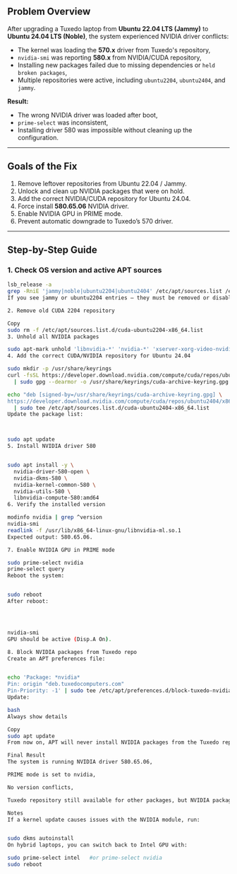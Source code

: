 ## Problem Overview

After upgrading a Tuxedo laptop from **Ubuntu 22.04 LTS (Jammy)** to **Ubuntu 24.04 LTS (Noble)**, the system experienced NVIDIA driver conflicts:

- The kernel was loading the **570.x** driver from Tuxedo's repository,
- `nvidia-smi` was reporting **580.x** from NVIDIA/CUDA repository,
- Installing new packages failed due to missing dependencies or `held broken packages`,
- Multiple repositories were active, including `ubuntu2204`, `ubuntu2404`, and `jammy`.

**Result:**
- The wrong NVIDIA driver was loaded after boot,
- `prime-select` was inconsistent,
- Installing driver 580 was impossible without cleaning up the configuration.

---

## Goals of the Fix

1. Remove leftover repositories from Ubuntu 22.04 / Jammy.
2. Unlock and clean up NVIDIA packages that were on hold.
3. Add the correct NVIDIA/CUDA repository for Ubuntu 24.04.
4. Force install **580.65.06** NVIDIA driver.
5. Enable NVIDIA GPU in PRIME mode.
6. Prevent automatic downgrade to Tuxedo’s 570 driver.

---

## Step-by-Step Guide

### 1. Check OS version and active APT sources

```bash
lsb_release -a
grep -RniE 'jammy|noble|ubuntu2204|ubuntu2404' /etc/apt/sources.list /etc/apt/sources.list.d/*.list
If you see jammy or ubuntu2204 entries — they must be removed or disabled.

2. Remove old CUDA 2204 repository

Copy
sudo rm -f /etc/apt/sources.list.d/cuda-ubuntu2204-x86_64.list
3. Unhold all NVIDIA packages

sudo apt-mark unhold 'libnvidia-*' 'nvidia-*' 'xserver-xorg-video-nvidia*'
4. Add the correct CUDA/NVIDIA repository for Ubuntu 24.04

sudo mkdir -p /usr/share/keyrings
curl -fsSL https://developer.download.nvidia.com/compute/cuda/repos/ubuntu2404/x86_64/3bf863cc.pub \
  | sudo gpg --dearmor -o /usr/share/keyrings/cuda-archive-keyring.gpg

echo "deb [signed-by=/usr/share/keyrings/cuda-archive-keyring.gpg] \
https://developer.download.nvidia.com/compute/cuda/repos/ubuntu2404/x86_64/ /" \
  | sudo tee /etc/apt/sources.list.d/cuda-ubuntu2404-x86_64.list
Update the package list:



sudo apt update
5. Install NVIDIA driver 580


sudo apt install -y \
  nvidia-driver-580-open \
  nvidia-dkms-580 \
  nvidia-kernel-common-580 \
  nvidia-utils-580 \
  libnvidia-compute-580:amd64
6. Verify the installed version

modinfo nvidia | grep ^version
nvidia-smi
readlink -f /usr/lib/x86_64-linux-gnu/libnvidia-ml.so.1
Expected output: 580.65.06.

7. Enable NVIDIA GPU in PRIME mode

sudo prime-select nvidia
prime-select query
Reboot the system:


sudo reboot
After reboot:




nvidia-smi
GPU should be active (Disp.A On).

8. Block NVIDIA packages from Tuxedo repo
Create an APT preferences file:


echo 'Package: *nvidia*
Pin: origin "deb.tuxedocomputers.com"
Pin-Priority: -1' | sudo tee /etc/apt/preferences.d/block-tuxedo-nvidia.pref
Update:

bash
Always show details

Copy
sudo apt update
From now on, APT will never install NVIDIA packages from the Tuxedo repository.

Final Result
The system is running NVIDIA driver 580.65.06,

PRIME mode is set to nvidia,

No version conflicts,

Tuxedo repository still available for other packages, but NVIDIA packages are blocked.

Notes
If a kernel update causes issues with the NVIDIA module, run:


sudo dkms autoinstall
On hybrid laptops, you can switch back to Intel GPU with:

sudo prime-select intel   #or prime-select nvidia
sudo reboot
